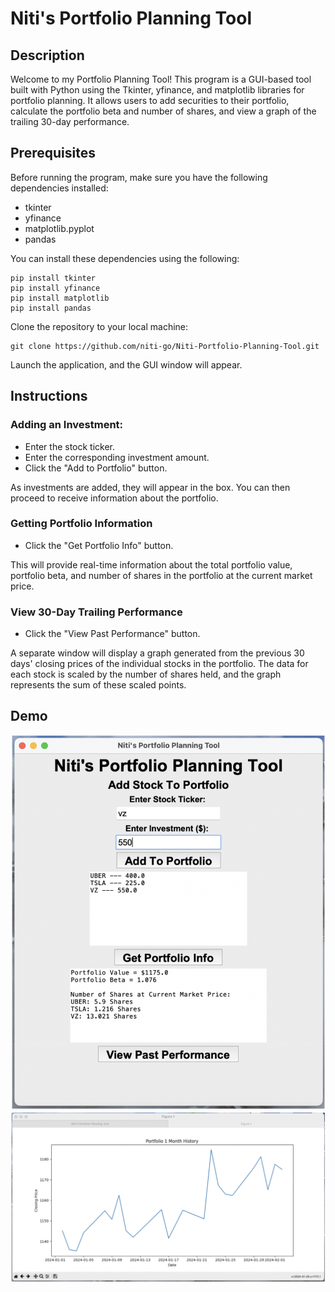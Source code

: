 # Niti's Portfolio Planning Tool
## Description
Welcome to my Portfolio Planning Tool! This program is a GUI-based tool built with Python using the Tkinter, yfinance, and matplotlib libraries for portfolio planning. It allows users to add securities to their portfolio, calculate the portfolio beta and number of shares, and view a graph of the trailing 30-day performance.

## Prerequisites
Before running the program, make sure you have the following dependencies installed:

- tkinter
- yfinance
- matplotlib.pyplot
- pandas

You can install these dependencies using the following:
 
```shell
pip install tkinter
pip install yfinance
pip install matplotlib
pip install pandas
```

 Clone the repository to your local machine:

```shell
git clone https://github.com/niti-go/Niti-Portfolio-Planning-Tool.git
```

Launch the application, and the GUI window will appear.
## Instructions
### Adding an Investment:
- Enter the stock ticker.
- Enter the corresponding investment amount.
- Click the "Add to Portfolio" button.

As investments are added, they will appear in the box. You can then proceed to receive information about the portfolio.

### Getting Portfolio Information

- Click the "Get Portfolio Info" button.

This will provide real-time information about the total portfolio value, portfolio beta, and number of shares  in the portfolio at the current market price.

### View 30-Day Trailing Performance
- Click the "View Past Performance" button.

A separate window will display a graph generated from the previous 30 days' closing prices of the individual stocks in the portfolio. 
The data for each stock is scaled by the number of shares held, and the graph represents the sum of these scaled points.

## Demo
![Error Loading Image 1](demo_image_1.png)
![Error Loading Image 2](demo_image_2.png)